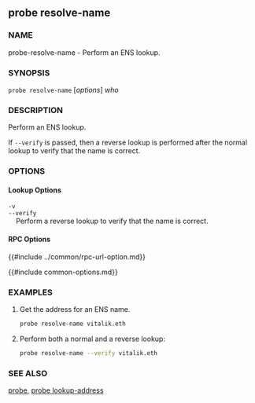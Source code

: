 ## probe resolve-name

### NAME

probe-resolve-name - Perform an ENS lookup.

### SYNOPSIS

``probe resolve-name`` [*options*] *who*

### DESCRIPTION

Perform an ENS lookup.

If `--verify` is passed, then a reverse lookup is performed after the normal lookup to verify that the name is correct.

### OPTIONS

#### Lookup Options

`-v`  
`--verify`  
&nbsp;&nbsp;&nbsp;&nbsp;Perform a reverse lookup to verify that the name is correct.

#### RPC Options

{{#include ../common/rpc-url-option.md}}

{{#include common-options.md}}

### EXAMPLES

1. Get the address for an ENS name.
    ```sh
    probe resolve-name vitalik.eth
    ```

2. Perform both a normal and a reverse lookup:
    ```sh
    probe resolve-name --verify vitalik.eth
    ```

### SEE ALSO

[probe](./probe.md), [probe lookup-address](./probe-lookup-address.md)
